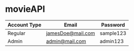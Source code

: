 # movieAPI

| Account Type | Email | Password |
|--------|--------|--------|
| Regular | jamesDoe@mail.com | sample123 |
| Admin| admin@mail.com | admin123 |